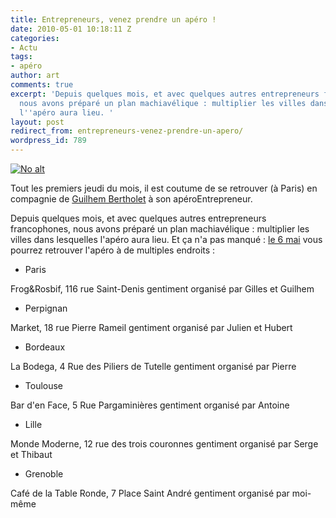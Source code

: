 ```yaml
---
title: Entrepreneurs, venez prendre un apéro !
date: 2010-05-01 10:18:11 Z
categories:
- Actu
tags:
- apéro
author: art
comments: true
excerpt: 'Depuis quelques mois, et avec quelques autres entrepreneurs francophones,
  nous avons préparé un plan machiavélique : multiplier les villes dans lesquelles
  l''apéro aura lieu. '
layout: post
redirect_from: entrepreneurs-venez-prendre-un-apero/
wordpress_id: 789
---
```


<a href="https://static.irz.fr/2010/05/aperoentrepreneurs.jpg"><img alt="No alt" data-src="https://static.irz.fr/2010/05/aperoentrepreneurs.jpg" src="https://static.irz.fr/thumb.php?size=<100&crop=0&src=https://static.irz.fr/2010/05/aperoentrepreneurs.jpg" /></a>

Tout les premiers jeudi du mois, il est coutume de se retrouver (à Paris) en compagnie de [Guilhem Bertholet](http://www.guilhembertholet.com/blog/) à son apéroEntrepreneur.

Depuis quelques mois, et avec quelques autres entrepreneurs francophones, nous avons préparé un plan machiavélique : multiplier les villes dans lesquelles l'apéro aura lieu. Et ça n'a pas manqué : [le 6 mai]( http://www.facebook.com/event.php?eid=114375831925134) vous pourrez retrouver l'apéro à de multiples endroits :



	
  * Paris


Frog&Rosbif, 116 rue Saint-Denis
gentiment organisé par Gilles et Guilhem

	
  * Perpignan


Market, 18 rue Pierre Rameil
gentiment organisé par Julien et Hubert

	
  * Bordeaux


La Bodega, 4 Rue des Piliers de Tutelle
gentiment organisé par Pierre

	
  * Toulouse


Bar d'en Face, 5 Rue Pargaminières
gentiment organisé par Antoine

	
  * Lille


Monde Moderne, 12 rue des trois couronnes
gentiment organisé par Serge et Thibaut

	
  * Grenoble


Café de la Table Ronde, 7 Place Saint André
gentiment organisé par moi-même
